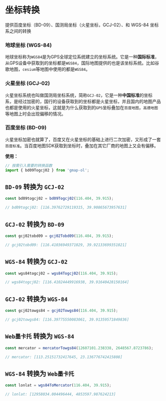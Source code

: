 # 坐标转换

提供百度坐标（BD-09）、国测局坐标（火星坐标，GCJ-02）、和 WGS-84 坐标系之间的转换

### 地球坐标 (WGS-84)

地球坐标称为`WGS84`是为GPS全球定位系统建立的坐标系统。它是一种**国际标准**，从GPS设备中获取到的坐标都是`WGS84`，国际地图提供的也是该坐标系统。比如谷歌地图，`cesium`等地图中使用的都是`WGS84`。


### 火星坐标 (GCJ-02)

火星坐标系统也叫做国测局坐标系统，简称`GCJ-02`，它是一种**中国标准**的坐标系，是经过加密的，国行的设备获取到的坐标都是火星坐标，并且国内的地图产品也都是使用的火星坐标，这就是为什么获取到的`GPS`坐标叠加在`百度地图`，`高德地图`等地图上时会出现偏移的情况。


### 百度坐标 (BD-09)

火星坐标加密也就算了，百度又在火星坐标的基础上进行二次加密，又形成了一套`百度标准`。当百度地图SDK获取到坐标时，叠加在其它厂商的地图上又会有偏移。

**使用：**
```js
// 按需引入需要的转换函数
import { bd09Togcj02 } from 'gmap-ol';
```


## `BD-09` 转换为 `GCJ-02`

```js
const bd09togcj02 = bd09Togcj02(116.404, 39.915);

// bd09togcj02: [116.39762729119315, 39.90865673957631]
```

## `GCJ-02` 转换为 `BD-09`
```js
const gcj02tobd09 = gcj02Tobd09(116.404, 39.915);

// gcj02tobd09: [116.41036949371029, 39.92133699351021]
```

## `WGS-84` 转换为 `GCJ-02`
```js
const wgs84togcj02 = wgs84Togcj02(116.404, 39.915);

// wgs84togcj02: [116.41024449916938, 39.91640428150164]
```

## `GCJ-02` 转换为 `WGS-84`
```js
const gcj02towgs84 = gcj02Towgs84(116.404, 39.915);

// gcj02towgs84: [116.39775550083061, 39.91359571849836]
```

## `Web墨卡托` 转换为 `WGS-84`
```js
const mercator = mercatorTowgs84(12607101.238338, 2648567.8723786);

// mercator: [113.25151732417645, 23.136776742415808]
```

## `WGS-84` 转换为 `Web墨卡托`
```js
const lonlat = wgs84ToMercator(116.404, 39.915);

// lonlat: [12958034.004496444, 4853597.987624213]
```
